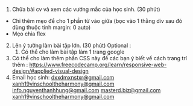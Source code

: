1. Chữa bài cv và xem các vướng mắc của học sinh. (30 phút)
- Chỉ thêm mẹo để cho 1 phần tử vào giữa (bọc vào 1 thằng div sau đó dùng thuộc tính margin: 0 auto)
- Mẹo chia flex
2. Lên ý tưởng làm bài tập lớn. (30 phút)
Optional :
   1. Có thể cho làm bài tập làm 1 trang google
3. Có thể cho làm thêm phần CSS này để các bạn ý biết về cách trang trí thêm :
   https://www.freecodecamp.org/learn/responsive-web-design/#applied-visual-design
4. Email học sinh:
   dxxdmxnstxr@gmail.com
   xanh19vinschooltheharmony@gmail.com
   info.nguyenthanhhung@gmail.com
   masterd.biz@gmail.com
   xanh19vinschooltheharmony@gmail.com
